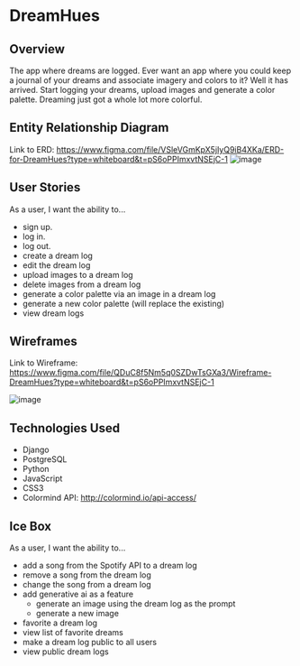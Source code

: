 # DreamHues

## Overview
The app where dreams are logged. Ever want an app where you could keep a journal of your dreams and associate imagery and colors to it? Well it has arrived. Start logging your dreams, upload images and generate a color palette. Dreaming just got a whole lot more colorful.

## Entity Relationship Diagram
Link to ERD: https://www.figma.com/file/VSleVGmKpX5jIyQ9iB4XKa/ERD-for-DreamHues?type=whiteboard&t=pS6oPPImxvtNSEjC-1
![image](https://github.com/Jlarranaga/Project3-DreamHues/assets/149622991/337bd4a6-c7cb-45da-a008-17ffbb7b94c0)


## User Stories
As a user, I want the ability to...
  - sign up.
  - log in.
  - log out.
  - create a dream log
  - edit the dream log
  - upload images to a dream log
  - delete images from a dream log
  - generate a color palette via an image in a dream log
  - generate a new color palette (will replace the existing)
  - view dream logs

## Wireframes
Link to Wireframe: https://www.figma.com/file/QDuC8f5Nm5q0SZDwTsGXa3/Wireframe-DreamHues?type=whiteboard&t=pS6oPPImxvtNSEjC-1

![image](https://github.com/Jlarranaga/Project3-DreamHues/assets/149622991/ad69c3b9-7d89-403b-9ac4-f0e9283ea480)


## Technologies Used
- Django
- PostgreSQL
- Python
- JavaScript
- CSS3
- Colormind API: http://colormind.io/api-access/

## Ice Box
As a user, I want the ability to...
  - add a song from the Spotify API to a dream log
  - remove a song from the dream log
  - change the song from a dream log
  - add generative ai as a feature
     - generate an image using the dream log as the prompt
     - generate a new image
  - favorite a dream log
  - view list of favorite dreams
  - make a dream log public to all users
  - view public dream logs
